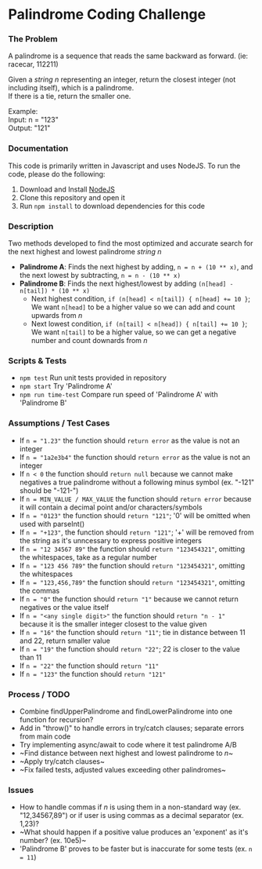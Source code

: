 # Palindrome Coding Challenge

### The Problem
A palindrome is a sequence that reads the same backward as forward. (ie: racecar, 112211)

Given a _string n_ representing an integer, return the closest integer (not including itself), which is a palindrome. 
<br/>If there is a tie, return the smaller one.

Example:
<br/>Input: n = "123"
<br/>Output: "121"


### Documentation
This code is primarily written in Javascript and uses NodeJS.
To run the code, please do the following: 
1. Download and Install [NodeJS](https://nodejs.org/en/)
2. Clone this repository and open it
3. Run `npm install` to download dependencies for this code


### Description
Two methods developed to find the most optimized and accurate search for the next highest and lowest palindrome _string n_
- **Palindrome A**: Finds the next highest by adding, `n = n + (10 ** x)`, and the next lowest by subtracting, `n = n - (10 ** x)`
- **Palindrome B**: Finds the next highest/lowest by adding `(n[head] - n[tail]) * (10 ** x)` 
    - Next highest condition, `if (n[head] < n[tail]) { n[head] += 10 }`; We want `n[head]` to be a higher value so we can add and count upwards from _n_
    - Next lowest condition, `if (n[tail] < n[head]) { n[tail] += 10 }`; We want `n[tail]` to be a higher value, so we can get a negative number and count downards from _n_


### Scripts & Tests
- `npm test` Run unit tests provided in repository
- `npm start` Try 'Palindrome A'
- `npm run time-test` Compare run speed of 'Palindrome A' with 'Palindrome B'


### Assumptions / Test Cases
- If `n = "1.23"` the function should `return error` as the value is not an integer
- If `n = "1a2e3b4"` the function should `return error` as the value is not an integer
- If `n < 0` the function should `return null` because we cannot make negatives a true palindrome without a following minus symbol (ex. "-121" should be "-121-")
- If `n = MIN_VALUE / MAX_VALUE` the function should `return error` because it will contain a decimal point and/or characters/symbols
- If `n = "0123"` the function should `return "121"`; '0' will be omitted when used with parseInt()
- If `n = "+123"`, the function should `return "121"`; '+' will be removed from the string as it's unncessary to express positive integers
- If `n = "12 34567 89"` the function should `return "123454321"`, omitting the whitespaces, take as a regular number
- If `n = "123 456 789"` the function should `return "123454321"`, omitting the whitespaces
- If `n = "123,456,789"` the function should `return "123454321"`, omitting the commas
- If `n = "0"` the function should `return "1"` because we cannot return negatives or the value itself
- If `n = "<any single digit>"` the function should `return "n - 1"` because it is the smaller integer closest to the value given
- If `n = "16"` the function should `return "11"`; tie in distance between 11 and 22, return smaller value
- If `n = "19"` the function should `return "22"`; 22 is closer to the value than 11
- If `n = "22"` the function should `return "11"`
- If `n = "123"` the function should `return "121"`


### Process / TODO
- Combine findUpperPalindrome and findLowerPalindrome into one function for recursion?
- Add in "throw()" to handle errors in try/catch clauses; separate errors from main code
- Try implementing async/await to code where it test palindrome A/B
- ~Find distance between next highest and lowest palindrome to _n_~
- ~Apply try/catch clauses~
- ~Fix failed tests, adjusted values exceeding other palindromes~


### Issues
- How to handle commas if _n_ is using them in a non-standard way (ex. "12,34567,89") or if user is using commas as a decimal separator (ex. 1,23)?
- ~What should happen if a positive value produces an 'exponent' as it's number? (ex. 10e5)~
- 'Palindrome B' proves to be faster but is inaccurate for some tests (ex. `n = 11`)